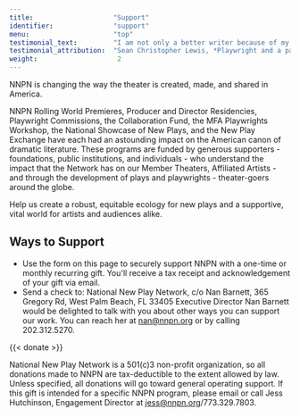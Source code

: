 ```yaml
---
title:                    "Support"
identifier:               "support"
menu:                     "top"
testimonial_text:         "I am not only a better writer because of my association with NNPN, but I am a better artist and - through witnessing firsthand their generosity - a better person."
testimonial_attribution:  "Sean Christopher Lewis, *Playwright and a participant in 5 NNPN Programs*"
weight:                    2
---
```


NNPN is changing the way the theater is created, made, and shared in America.

NNPN Rolling World Premieres, Producer and Director Residencies, Playwright Commissions, the Collaboration Fund, the MFA Playwrights Workshop, the National Showcase of New Plays, and the New Play Exchange have each had an astounding impact on the American canon of dramatic literature.  These programs are funded by generous supporters - foundations, public institutions, and individuals - who understand the impact that the Network has on our Member Theaters, Affiliated Artists - and through the development of plays and playwrights - theater-goers around the globe.

Help us create a robust, equitable ecology for new plays and a supportive, vital world for artists and audiences alike.


## Ways to Support

- Use the form on this page to securely support NNPN with a one-time or monthly recurring gift. You'll receive a tax receipt and acknowledgement of your gift via email.
- Send a check to: National New Play Network, c/o Nan Barnett, 365 Gregory Rd, West Palm Beach, FL 33405
Executive Director Nan Barnett would be delighted to talk with you about other ways you can support our work. You can reach her at nan@nnpn.org or by calling 202.312.5270.

{{< donate >}}

National New Play Network is a 501(c)3 non-profit organization, so all donations made to NNPN are tax-deductible to the extent allowed by law. Unless specified, all donations will go toward general operating support. If this gift is intended for a specific NNPN program, please email or call Jess Hutchinson, Engagement Director at [jess@nnpn.org](mailto:jess@nnpn.org)/773.329.7803.
